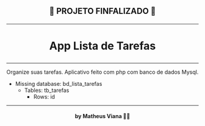 <h2 align="center">

  🥇 PROJETO FINFALIZADO 🥇

</h2>

---

<h1 align="center">

  App Lista de Tarefas

</h1>

---

<p align="center">Organize suas tarefas. Aplicativo feito com php com banco de dados Mysql.</p>

- Missing database: bd_lista_tarefas
  - Tables: tb_tarefas
    - Rows: id 

---

<h4 align="center">

 by Matheus Viana 👨‍💻

</h4>
